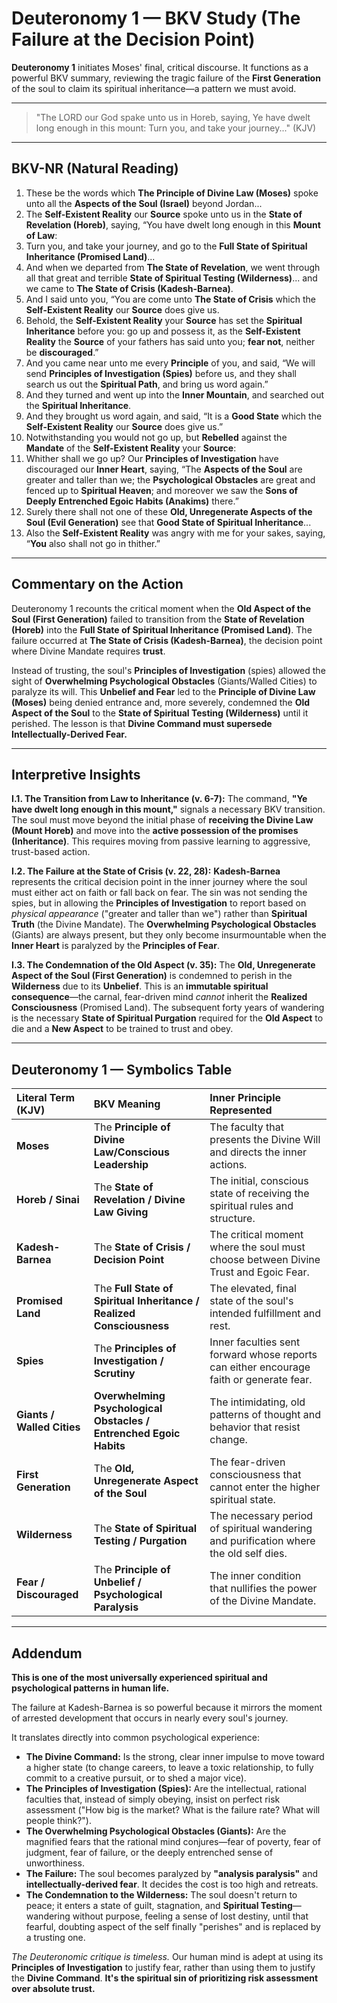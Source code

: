 
# Deuteronomy 1 — BKV Study (The Failure at the Decision Point)

**Deuteronomy 1** initiates Moses' final, critical discourse. It functions as a powerful BKV summary, reviewing the tragic failure of the **First Generation** of the soul to claim its spiritual inheritance—a pattern we must avoid.

---

> "The LORD our God spake unto us in Horeb, saying, Ye have dwelt long enough in this mount: Turn you, and take your journey..." (KJV)

---

## BKV-NR (Natural Reading)

1. These be the words which **The Principle of Divine Law (Moses)** spoke unto all the **Aspects of the Soul (Israel)** beyond Jordan...
6. The **Self-Existent Reality** our **Source** spoke unto us in the **State of Revelation (Horeb)**, saying, “You have dwelt long enough in this **Mount of Law**:
7. Turn you, and take your journey, and go to the **Full State of Spiritual Inheritance (Promised Land)**...
19. And when we departed from **The State of Revelation**, we went through all that great and terrible **State of Spiritual Testing (Wilderness)**... and we came to **The State of Crisis (Kadesh-Barnea)**.
20. And I said unto you, “You are come unto **The State of Crisis** which the **Self-Existent Reality** our **Source** does give us.
21. Behold, the **Self-Existent Reality** your **Source** has set the **Spiritual Inheritance** before you: go up and possess it, as the **Self-Existent Reality** the **Source** of your fathers has said unto you; **fear not**, neither be **discouraged**.”
22. And you came near unto me every **Principle** of you, and said, “We will send **Principles of Investigation (Spies)** before us, and they shall search us out the **Spiritual Path**, and bring us word again.”
24. And they turned and went up into the **Inner Mountain**, and searched out the **Spiritual Inheritance**.
25. And they brought us word again, and said, “It is a **Good State** which the **Self-Existent Reality** our **Source** does give us.”
26. Notwithstanding you would not go up, but **Rebelled** against the **Mandate** of the **Self-Existent Reality** your **Source**:
28. Whither shall we go up? Our **Principles of Investigation** have discouraged our **Inner Heart**, saying, “The **Aspects of the Soul** are greater and taller than we; the **Psychological Obstacles** are great and fenced up to **Spiritual Heaven**; and moreover we saw the **Sons of Deeply Entrenched Egoic Habits (Anakims)** there.”
35. Surely there shall not one of these **Old, Unregenerate Aspects of the Soul (Evil Generation)** see that **Good State of Spiritual Inheritance**...
37. Also the **Self-Existent Reality** was angry with me for your sakes, saying, “**You** also shall not go in thither.”

---

## Commentary on the Action

Deuteronomy 1 recounts the critical moment when the **Old Aspect of the Soul (First Generation)** failed to transition from the **State of Revelation (Horeb)** into the **Full State of Spiritual Inheritance (Promised Land)**. The failure occurred at **The State of Crisis (Kadesh-Barnea)**, the decision point where Divine Mandate requires **trust**.

Instead of trusting, the soul's **Principles of Investigation** (spies) allowed the sight of **Overwhelming Psychological Obstacles** (Giants/Walled Cities) to paralyze its will. This **Unbelief and Fear** led to the **Principle of Divine Law (Moses)** being denied entrance and, more severely, condemned the **Old Aspect of the Soul** to the **State of Spiritual Testing (Wilderness)** until it perished. The lesson is that **Divine Command must supersede Intellectually-Derived Fear.**

---

## Interpretive Insights

**I.1. The Transition from Law to Inheritance (v. 6-7):** The command, **"Ye have dwelt long enough in this mount,"** signals a necessary BKV transition. The soul must move beyond the initial phase of **receiving the Divine Law (Mount Horeb)** and move into the **active possession of the promises (Inheritance)**. This requires moving from passive learning to aggressive, trust-based action.

**I.2. The Failure at the State of Crisis (v. 22, 28):** **Kadesh-Barnea** represents the critical decision point in the inner journey where the soul must either act on faith or fall back on fear. The sin was not sending the spies, but in allowing the **Principles of Investigation** to report based on *physical appearance* ("greater and taller than we") rather than **Spiritual Truth** (the Divine Mandate). The **Overwhelming Psychological Obstacles** (Giants) are always present, but they only become insurmountable when the **Inner Heart** is paralyzed by the **Principles of Fear**.

**I.3. The Condemnation of the Old Aspect (v. 35):** The **Old, Unregenerate Aspect of the Soul (First Generation)** is condemned to perish in the **Wilderness** due to its **Unbelief**. This is an **immutable spiritual consequence**—the carnal, fear-driven mind *cannot* inherit the **Realized Consciousness** (Promised Land). The subsequent forty years of wandering is the necessary **State of Spiritual Purgation** required for the **Old Aspect** to die and a **New Aspect** to be trained to trust and obey.

---

## Deuteronomy 1 — Symbolics Table

| Literal Term (KJV) | BKV Meaning | Inner Principle Represented |
| :--- | :--- | :--- |
| **Moses** | The **Principle of Divine Law/Conscious Leadership** | The faculty that presents the Divine Will and directs the inner actions. |
| **Horeb / Sinai** | The **State of Revelation / Divine Law Giving** | The initial, conscious state of receiving the spiritual rules and structure. |
| **Kadesh-Barnea** | The **State of Crisis / Decision Point** | The critical moment where the soul must choose between Divine Trust and Egoic Fear. |
| **Promised Land** | The **Full State of Spiritual Inheritance / Realized Consciousness** | The elevated, final state of the soul's intended fulfillment and rest. |
| **Spies** | The **Principles of Investigation / Scrutiny** | Inner faculties sent forward whose reports can either encourage faith or generate fear. |
| **Giants / Walled Cities** | **Overwhelming Psychological Obstacles / Entrenched Egoic Habits** | The intimidating, old patterns of thought and behavior that resist change. |
| **First Generation** | The **Old, Unregenerate Aspect of the Soul** | The fear-driven consciousness that cannot enter the higher spiritual state. |
| **Wilderness** | The **State of Spiritual Testing / Purgation** | The necessary period of spiritual wandering and purification where the old self dies. |
| **Fear / Discouraged** | The **Principle of Unbelief / Psychological Paralysis** | The inner condition that nullifies the power of the Divine Mandate. |

---

## Addendum

**This is one of the most universally experienced spiritual and psychological patterns in human life.**

The failure at Kadesh-Barnea is so powerful because it mirrors the moment of arrested development that occurs in nearly every soul's journey.

It translates directly into common psychological experience:

* **The Divine Command:** Is the strong, clear inner impulse to move toward a higher state (to change careers, to leave a toxic relationship, to fully commit to a creative pursuit, or to shed a major vice).
* **The Principles of Investigation (Spies):** Are the intellectual, rational faculties that, instead of simply obeying, insist on perfect risk assessment ("How big is the market? What is the failure rate? What will people think?").
* **The Overwhelming Psychological Obstacles (Giants):** Are the magnified fears that the rational mind conjures—fear of poverty, fear of judgment, fear of failure, or the deeply entrenched sense of unworthiness.
* **The Failure:** The soul becomes paralyzed by **"analysis paralysis"** and **intellectually-derived fear**. It decides the cost is too high and retreats.
* **The Condemnation to the Wilderness:** The soul doesn't return to peace; it enters a state of guilt, stagnation, and **Spiritual Testing**—wandering without purpose, feeling a sense of lost destiny, until that fearful, doubting aspect of the self finally "perishes" and is replaced by a trusting one.

_The Deuteronomic critique is timeless._ Our human mind is adept at using its **Principles of Investigation** to justify fear, rather than using them to justify the **Divine Command**. __It's the spiritual sin of prioritizing risk assessment over absolute trust.__



